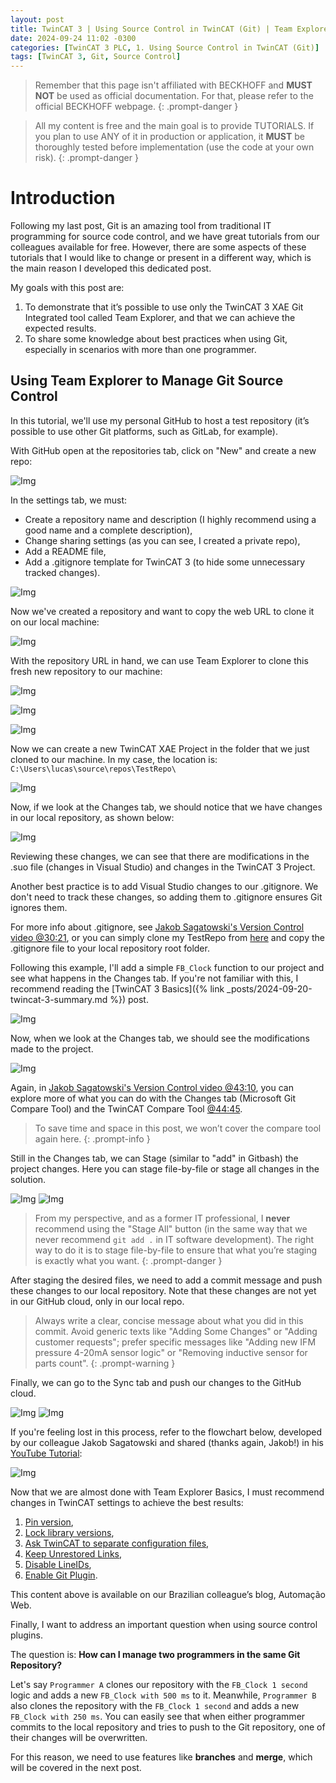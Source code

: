 ```yaml
---
layout: post
title: TwinCAT 3 | Using Source Control in TwinCAT (Git) | Team Explorer Basics
date: 2024-09-24 11:02 -0300
categories: [TwinCAT 3 PLC, 1. Using Source Control in TwinCAT (Git)]
tags: [TwinCAT 3, Git, Source Control]
---
```


> Remember that this page isn't affiliated with BECKHOFF and **MUST NOT** be used as official documentation. For that, please refer to the official BECKHOFF webpage.
{: .prompt-danger }

> All my content is free and the main goal is to provide TUTORIALS. If you plan to use ANY of it in production or application, it **MUST** be thoroughly tested before implementation (use the code at your own risk).
{: .prompt-danger }

# Introduction  
Following my last post, Git is an amazing tool from traditional IT programming for source code control, and we have great tutorials from our colleagues available for free. However, there are some aspects of these tutorials that I would like to change or present in a different way, which is the main reason I developed this dedicated post.

My goals with this post are:

1. To demonstrate that it’s possible to use only the TwinCAT 3 XAE Git Integrated tool called Team Explorer, and that we can achieve the expected results.
2. To share some knowledge about best practices when using Git, especially in scenarios with more than one programmer.

## Using Team Explorer to Manage Git Source Control 

In this tutorial, we'll use my personal GitHub to host a test repository (it’s possible to use other Git platforms, such as GitLab, for example).

With GitHub open at the repositories tab, click on "New" and create a new repo:

![Img](images/teamexplorer_post/new_repo.png)

In the settings tab, we must:
- Create a repository name and description (I highly recommend using a good name and a complete description),  
- Change sharing settings (as you can see, I created a private repo),
- Add a README file,
- Add a .gitignore template for TwinCAT 3 (to hide some unnecessary tracked changes).

![Img](images/teamexplorer_post/repo_settings.png)

Now we've created a repository and want to copy the web URL to clone it on our local machine:

![Img](images/teamexplorer_post/clone_url.png)

With the repository URL in hand, we can use Team Explorer to clone this fresh new repository to our machine:

![Img](images/teamexplorer_post/cloning_new_repo.png)

![Img](images/teamexplorer_post/cloning_finish.png)

![Img](images/teamexplorer_post/new_repo_created.png)

Now we can create a new TwinCAT XAE Project in the folder that we just cloned to our machine. In my case, the location is:  `C:\Users\lucas\source\repos\TestRepo\`

![Img](images/teamexplorer_post/creating_project.png)

Now, if we look at the Changes tab, we should notice that we have changes in our local repository, as shown below:

![Img](images/teamexplorer_post/changes.png)

Reviewing these changes, we can see that there are modifications in the .suo file (changes in Visual Studio) and changes in the TwinCAT 3 Project.

Another best practice is to add Visual Studio changes to our .gitignore. We don't need to track these changes, so adding them to .gitignore ensures Git ignores them.

For more info about .gitignore, see [Jakob Sagatowski's Version Control video @30:21](https://youtu.be/1g6eYnlzKtA?si=bfz96-9SoubC3F1Y&t=1821), or you can simply clone my TestRepo from [here](https://github.com/Keiji01/TestRepo) and copy the .gitignore file to your local repository root folder.

Following this example, I'll add a simple `FB_Clock` function to our project and see what happens in the Changes tab. If you're not familiar with this, I recommend reading the [TwinCAT 3 Basics]({% link _posts/2024-09-20-twincat-3-summary.md %}) post.

![Img](images/teamexplorer_post/new_fb_clock.png)

Now, when we look at the Changes tab, we should see the modifications made to the project.

![Img](images/teamexplorer_post/clock_changes.png)

Again, in [Jakob Sagatowski's Version Control video @43:10](https://youtu.be/1g6eYnlzKtA?si=aQqsEiLMgcsLzFop&t=2590), you can explore more of what you can do with the Changes tab (Microsoft Git Compare Tool) and the TwinCAT Compare Tool [@44:45](https://youtu.be/1g6eYnlzKtA?si=8XzDK1V8ab35MRY0&t=2687).

> To save time and space in this post, we won’t cover the compare tool again here.
{: .prompt-info }

Still in the Changes tab, we can Stage (similar to "add" in Gitbash) the project changes. Here you can stage file-by-file or stage all changes in the solution. 

![Img](images/teamexplorer_post/stage_all.png)
![Img](images/teamexplorer_post/stage_one.png)

> From my perspective, and as a former IT professional, I **never** recommend using the "Stage All" button (in the same way that we never recommend `git add .` in IT software development). The right way to do it is to stage file-by-file to ensure that what you’re staging is exactly what you want.
{: .prompt-danger }

After staging the desired files, we need to add a commit message and push these changes to our local repository. Note that these changes are not yet in our GitHub cloud, only in our local repo.

> Always write a clear, concise message about what you did in this commit. Avoid generic texts like "Adding Some Changes" or "Adding customer requests"; prefer specific messages like "Adding new IFM pressure 4-20mA sensor logic" or "Removing inductive sensor for parts count".
{: .prompt-warning }

Finally, we can go to the Sync tab and push our changes to the GitHub cloud.

![Img](images/teamexplorer_post/sync_tab.png)
![Img](images/teamexplorer_post/push.png)

If you're feeling lost in this process, refer to the flowchart below, developed by our colleague Jakob Sagatowski and shared (thanks again, Jakob!) in his [YouTube Tutorial](https://youtu.be/1g6eYnlzKtA?si=Q1ZPBDNcIXeMFeiM&t=925):

![Img](images/teamexplorer_post/jakob_flux.png)

Now that we are almost done with Team Explorer Basics, I must recommend changes in TwinCAT settings to achieve the best results:

1. [Pin version](https://automacaoweb.wordpress.com/2022/07/25/vcs-pin-version/),
2. [Lock library versions](https://automacaoweb.wordpress.com/2022/07/25/vcs-fixar-versoes-das-bibliotecas/),
3. [Ask TwinCAT to separate configuration files](https://automacaoweb.wordpress.com/2022/07/25/vcs-separar-configuracoes-em-arquivos-individuais/),
4. [Keep Unrestored Links](https://automacaoweb.wordpress.com/2022/07/25/vcs-manter-links-nao-restaurados-keep-unrestored-links/),
5. [Disable LineIDs](https://automacaoweb.wordpress.com/2022/07/26/),
6. [Enable Git Plugin](https://automacaoweb.wordpress.com/2022/08/02/vcs-habilitar-o-plugin-do-git/).

This content above is available on our Brazilian colleague’s blog, Automação Web.

Finally, I want to address an important question when using source control plugins.

The question is: **How can I manage two programmers in the same Git Repository?** 

Let's say `Programmer A` clones our repository with the `FB_Clock 1 second` logic and adds a new `FB_Clock with 500 ms` to it. Meanwhile, `Programmer B` also clones the repository with the `FB_Clock 1 second` and adds a new `FB_Clock with 250 ms`. You can easily see that when either programmer commits to the local repository and tries to push to the Git repository, one of their changes will be overwritten.

For this reason, we need to use features like **branches** and **merge**, which will be covered in the next post.
